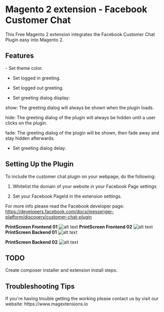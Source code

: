 <h1>Magento 2 extension - Facebook Customer Chat</h1>

This Free Magento 2 extension integrates the Facebook Customer Chat Plugin easy into Magento 2.

<h2>Features</h2>
- Set theme color.

- Set logged in greeting.

- Set logged out greeting.

- Set greeting dialog display:


show: The greeting dialog will always be shown when the plugin loads.

hide: The greeting dialog of the plugin will always be hidden until a user clicks on the plugin.

fade: The greeting dialog of the plugin will be shown, then fade away and stay hidden afterwards.

- Set greeting dialog delay.

<h2> Setting Up the Plugin </h2>
To include the customer chat plugin on your webpage, do the following:

1. Whitelist the domain of your website in your Facebook Page settings

2. Set your Facebook PageId in the extension settings.

For more info please read the Facebook developer page: https://developers.facebook.com/docs/messenger-platform/discovery/customer-chat-plugin



<b>PrintScreen Frontend 01</b>
![alt text](https://www.magextensions.io/wp-content/uploads/2018/04/Schermafdruk-van-2018-04-21-18-07-27.png)
<b>PrintScreen Frontend 02</b>
![alt text](https://www.magextensions.io/wp-content/uploads/2018/04/Schermafdruk-van-2018-04-21-20-39-09.png)
<b>PrintScreen Backend 01</b>
![alt text](https://www.magextensions.io/wp-content/uploads/2018/04/Schermafdruk-van-2018-04-23-14-19-57.png)

<b>PrintScreen Backend 02</b>
![alt text](https://www.magextensions.io/wp-content/uploads/2018/04/Schermafdruk-van-2018-04-23-14-20-24.png)

<h2>TODO</h2>
Create composer installer and extension install steps.

<h2> Troubleshooting Tips </h2>
If you're having trouble getting the working please contact us by visit our website: https://www.magextensions.io